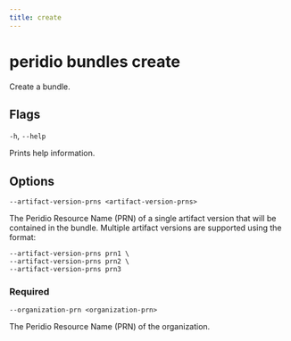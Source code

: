 ```yaml
---
title: create
---
```


# peridio bundles create

Create a bundle.

## Flags

`-h`, `--help`

Prints help information.

## Options

`--artifact-version-prns <artifact-version-prns>`

The Peridio Resource Name (PRN) of a single artifact version that will be contained in the bundle. Multiple artifact versions are supported using the format:

```
--artifact-version-prns prn1 \
--artifact-version-prns prn2 \
--artifact-version-prns prn3
```

### Required

`--organization-prn <organization-prn>`

The Peridio Resource Name (PRN) of the organization.
